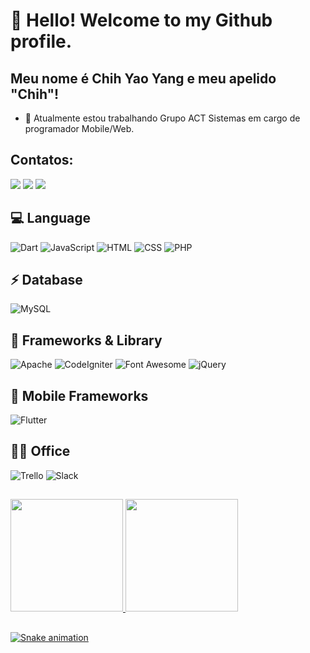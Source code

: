 # 👋 Hello! Welcome to my Github profile.
## Meu nome é Chih Yao Yang e meu apelido "Chih"!
- 🔭 Atualmente estou trabalhando Grupo ACT Sistemas em cargo de programador Mobile/Web.

## Contatos:
<div>
<a href="mailto:yangrafaels@gmail.com"><img loading="lazy" src="https://img.shields.io/badge/Gmail-D14836?style=for-the-badge&logo=gmail&logoColor=white" target="_blank"></a>
<a href="https://www.linkedin.com/in/chih-yao-yang-2b477a21a" target="_blank"><img loading="lazy" src="https://img.shields.io/badge/LinkedIn-0077B5?style=for-the-badge&logo=linkedin&logoColor=white"></a>
<a href="https://wa.me/554999579414" target="_blank"><img loading="lazy" src="https://img.shields.io/badge/WhatsApp-25D366?style=for-the-badge&logo=whatsapp&logoColor=white"></a>
</div>

## 💻 Language
![Dart](https://img.shields.io/badge/Dart-0175C2?style=for-the-badge&logo=dart&logoColor=white)
![JavaScript](https://img.shields.io/badge/JavaScript-323330?style=for-the-badge&logo=javascript&logoColor=F7DF1E)
![HTML](https://img.shields.io/badge/HTML5-E34F26?style=for-the-badge&logo=html5&logoColor=white)
![CSS](https://img.shields.io/badge/CSS3-1572B6?style=for-the-badge&logo=css3&logoColor=white)
![PHP](https://img.shields.io/badge/PHP-777BB4?style=for-the-badge&logo=php&logoColor=white)

## ⚡ Database
![MySQL](https://img.shields.io/badge/MySQL-005C84?style=for-the-badge&logo=mysql&logoColor=white)

## 🚀 Frameworks & Library
![Apache](https://img.shields.io/badge/Apache-D22128?style=for-the-badge&logo=Apache&logoColor=white)
![CodeIgniter](https://img.shields.io/badge/Codeigniter-EF4223?style=for-the-badge&logo=codeigniter&logoColor=white)
![Font Awesome](https://img.shields.io/badge/Font_Awesome-339AF0?style=for-the-badge&logo=fontawesome&logoColor=white)
![jQuery](https://img.shields.io/badge/jQuery-0769AD?style=for-the-badge&logo=jquery&logoColor=white)

## 📱 Mobile Frameworks
![Flutter](https://img.shields.io/badge/Flutter-02569B?style=for-the-badge&logo=flutter&logoColor=white)

## 👨‍💻 Office
![Trello](https://img.shields.io/badge/Trello-0052CC?style=for-the-badge&logo=trello&logoColor=white)
![Slack](https://img.shields.io/badge/Slack-4A154B?style=for-the-badge&logo=slack&logoColor=white)

##
<div>
<a href="https://github.com/chihyaoyangRL">
<img loading="lazy" height="180em" src="https://github-readme-stats.vercel.app/api/top-langs/?username=chihyaoyangRL&layout=compact&langs_count=7&theme=dracula"/>
<img loading="lazy" height="180em" src="https://github-readme-stats.vercel.app/api?username=chihyaoyangRL&show_icons=true&theme=dracula&include_all_commits=true&count_private=true"/>
</div>

##
![Snake animation](https://github.com/chihyaoyangRL/chihyaoyangRL/blob/output/github-contribution-grid-snake.svg)
